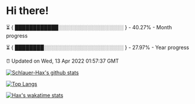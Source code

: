 # Hi there!

⏳ { ████████████░░░░░░░░░░░░░░░░░░ } - 40.27% - Month progress

⏳ { ████████░░░░░░░░░░░░░░░░░░░░░░ } - 27.97% - Year progress

⏰ Updated on Wed, 13 Apr 2022 01:57:37 GMT


[![Schlauer-Hax's github stats](https://github-readme-stats.vercel.app/api?username=Schlauer-Hax&show_icons=true&theme=dark&count_private=true)](https://github.com/Schlauer-Hax)


[![Top Langs](https://github-readme-stats.vercel.app/api/top-langs/?username=Schlauer-Hax&layout=compact&theme=dark)](https://github.com/Schlauer-Hax?tab=repositories)


[![Hax's wakatime stats](https://github-readme-stats.vercel.app/api/wakatime?username=Hax&theme=dark)](https://wakatime.com/@Hax)

